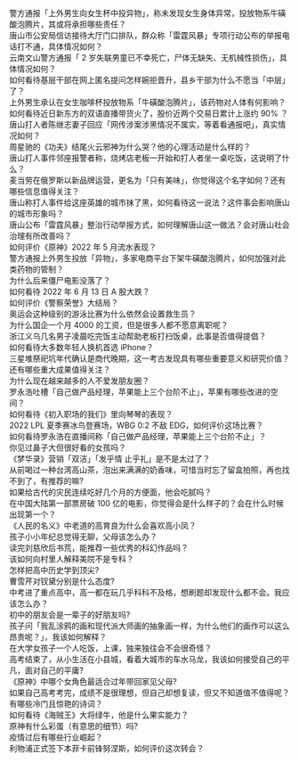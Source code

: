 警方通报「上外男生向女生杯中投异物」，称未发现女生身体异常，投放物系牛磺酸泡腾片，其或将承担哪些责任？  
唐山市公安局信访接待大厅门口排队，群众称「雷霆风暴」专项行动公布的举报电话打不通，具体情况如何？  
云南文山警方通报「 2 岁失联男童已不幸死亡，尸体无缺失、无机械性损伤」，具体情况如何？  
如何看待基层干部在网上匿名提问怎样婉拒晋升，县乡干部为什么不愿当「中层」了？  
上外男生承认在女生咖啡杯投放物系「牛磺酸泡腾片」，该药物对人体有何影响？  
如何看待近日新东方的双语直播带货火了，股价近两个交易日累计上涨约 90% ？  
唐山打人者陈继志妻子回应「网传涉案涉黑情况不属实，等着看通报吧」，真实情况如何？  
周星驰的《功夫》结尾火云邪神为什么哭？他的心理活动是什么样的？  
唐山打人事件邻座报警者称，烧烤店老板一开始和打人者坐一桌吃饭，这说明了什么？  
麦当劳在俄罗斯以新品牌运营，更名为「只有美味」，你觉得这个名字如何？还有哪些信息值得关注？  
唐山称打人事件给这座英雄的城市抹了黑，如何看待这一说法？这件事会影响唐山的城市形象吗？  
唐山公布「雷霆风暴」整治行动举报方式，如何理解唐山这一做法？会对唐山社会治理有所改善吗？  
如何评价《原神》2022 年 5 月流水表现？  
警方通报上外男生投放「异物」，多家电商平台下架牛磺酸泡腾片，如何加强对此类药物的管制？  
为什么后来僵尸电影没落了？  
如何看待 2022 年 6 月 13 日 A 股大跌？  
如何评价《警察荣誉》大结局？  
奥运会这种级别的游泳比赛为什么依然会设置救生员？  
为什么国企一个月 4000 的工资，但是很多人都不愿意离职呢？  
浙江义乌几名男子凌晨吃完饭主动帮助老板打扫饭桌，此事是否值得提倡？  
如何看待大多数年轻人换机首选 iPhone？  
三星堆祭祀坑年代确认是商代晚期，这一考古发现具有哪些重要意义和研究价值？还有哪些重大成果值得关注？  
为什么现在越来越多的人不爱发朋友圈？  
罗永浩吐槽「自己做产品经理，苹果能上三个台阶不止」，苹果有哪些改进的空间？  
如何看待《初入职场的我们》里向琴琴的表现？  
2022 LPL 夏季赛冰鸟登赛场，WBG 0:2 不敌 EDG，如何评价这场比赛？  
如何看待罗永浩在直播间称「自己做产品经理，苹果能上三个台阶不止」？  
你见过鼻子大但很好看的女孩吗？  
《梦华录》营销「双洁」「发乎情 止乎礼」是不是太过了？  
从前喝过一种台湾高山茶，泡出来满满的奶香味，可惜当时忘了留盒拍照，再也找不到了，有推荐的嘛?  
如果给古代的灾民连续吃好几个月的方便面，他会吃腻吗？  
在中国大陆第一部票房破 100 亿的电影，你觉得会是什么样子的？会在什么时候出现第一个？  
《人民的名义》中老道的高育良为什么会喜欢高小凤？  
孩子小小年纪总觉得无聊，父母该怎么办？  
读完刘慈欣后书荒，能推荐一些优秀的科幻作品吗？  
该如何向村里人解释美院不是专科？  
怎样把高中历史学到顶尖?  
曹雪芹对钗黛分别是什么态度?  
中考进了重点高中，高一都在玩几乎科科不及格，想刷题却发现什么都不会。我应该怎么办？  
初中的朋友会是一辈子的好朋友吗?  
孩子问「我乱涂鸦的画和现代派大师画的抽象画一样，为什么他们的画作可以这么昂贵呢？」，我该如何解释？  
在大学女孩子一个人吃饭，上课，独来独往会不会很奇怪？  
高考结束了，从小生活在小县城，看着大城市的车水马龙，我该如何接受自己的平凡，面对自己的平庸?  
《原神》中哪个女角色最适合过年带回家见父母?  
如果自己高考考完，成绩不是很理想，但自己却想复读，但又不知道值不值得呢？  
有哪些冷门且惊艳的诗词？  
如何看待《海贼王》大将绿牛，他是什么果实能力？  
原神有什么彩蛋（有意思的细节）吗?  
疫情过后有哪些行业崛起？  
利物浦正式签下本菲卡前锋努涅斯，如何评价这次转会？  
